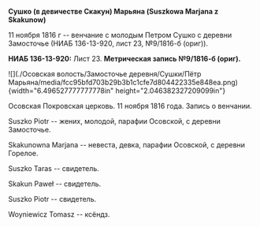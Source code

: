 **Сушко (в девичестве Скакун) Марьяна (Suszkowa Marjana z Skakunow)**

11 ноября 1816 г -- венчание с молодым Петром Сушко с деревни Замосточье
(НИАБ 136-13-920, лист 23, №9/1816-б (ориг)).

**НИАБ 136-13-920:** Лист 23. **Метрическая запись №9/1816-б (ориг).**

![](./Осовская волость/Замосточье деревня/Сушки/Пётр Марьяна/media/fcc95bfd703b29b3b1c1cfe7d804422335e848ea.png){width="6.496527777777778in"
height="2.046382327209099in"}

Осовская Покровская церковь. 11 ноября 1816 года. Запись о венчании.

Suszko Piotr -- жених, молодой, парафии Осовской, с деревни Замосточье.

Skakunowna Marjana -- невеста, девка, парафии Осовской, с деревни
Горелое.

Suszko Taras -- свидетель.

Skakun Paweł -- свидетель.

Suszko Piotr -- свидетель.

Woyniewicz Tomasz -- ксёндз.
